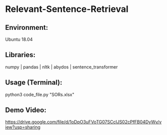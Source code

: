 # Relevant-Sentence-Retrieval


Environment:
-----------
Ubuntu 18.04


Libraries:
---------
numpy | pandas | nltk  | abydos |  sentence_transformer


Usage (Terminal):
-----------------
python3 code_file.py "SORs.xlsx"


Demo Video:
----------
https://drive.google.com/file/d/1oDpO3uFVoTG07SCcIJS02cPfFB04DyWv/view?usp=sharing

